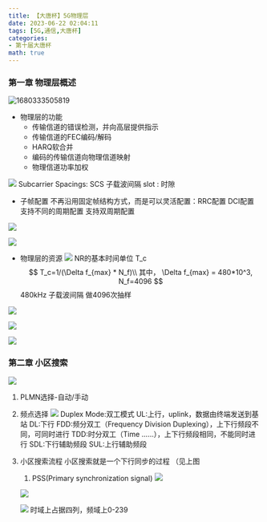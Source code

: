 ```yaml
---
title: 【大唐杯】5G物理层
date: 2023-06-22 02:04:11
tags: [5G,通信,大唐杯]
categories:
- 第十届大唐杯
math: true
---
```

### 第一章 物理层概述

![1680333505819](image/5G物理层过程/1680333505819.png)

* 物理层的功能
  * 传输信道的错误检测，并向高层提供指示
  * 传输信道的FEC编码/解码
  * HARQ软合并
  * 编码的传输信道向物理信道映射
  * 物理信道功率加权

<!--more-->

![](https://fastly.jsdelivr.net/gh/2incccc/MyTuTu@main/image/16803339379201680333937111.png)
Subcarrier Spacings: SCS 子载波间隔
slot : 时隙

* 子帧配置
    不再沿用固定帧结构方式，而是可以灵活配置：RRC配置 DCI配置
    支持不同的周期配置
    支持双周期配置

![](https://fastly.jsdelivr.net/gh/2incccc/MyTuTu@main/image/16803348489191680334848606.png)

![](https://fastly.jsdelivr.net/gh/2incccc/MyTuTu@main/image/16803350139201680335013546.png)

* 物理层的资源
![](https://fastly.jsdelivr.net/gh/2incccc/MyTuTu@main/image/16803352009231680335200506.png)
NR的基本时间单位 T_c
$$
T_c=1/(\Delta f_{max} * N_f)\\
其中，
\Delta f_{max} = 480*10^3, N_f=4096
$$
480kHz 子载波间隔 做4096次抽样

![](https://fastly.jsdelivr.net/gh/2incccc/MyTuTu@main/image/16803354580831680335458004.png)

![](https://fastly.jsdelivr.net/gh/2incccc/MyTuTu@main/image/16803357349191680335734121.png)

![](https://fastly.jsdelivr.net/gh/2incccc/MyTuTu@main/image/16803358319261680335831852.png)


### 第二章 小区搜索

![](https://fastly.jsdelivr.net/gh/2incccc/MyTuTu@main/image/16803358759331680335875228.png)


1. PLMN选择-自动/手动
2. 频点选择
   ![](https://fastly.jsdelivr.net/gh/2incccc/MyTuTu@main/image/16803373659211680337365422.png)
Duplex Mode:双工模式
UL:上行，uplink，数据由终端发送到基站
DL:下行
FDD:频分双工（Frequency Division Duplexing），上下行频段不同，可同时进行
TDD:时分双工（Time ......），上下行频段相同，不能同时进行
SDL:下行辅助频段
SUL:上行辅助频段

3. 小区搜索流程
    小区搜索就是一个下行同步的过程
    （见上图
   1. PSS(Primary synchronization signal)
        ![](https://fastly.jsdelivr.net/gh/2incccc/MyTuTu@main/image/16803391089221680339108018.png)

    ![](https://fastly.jsdelivr.net/gh/2incccc/MyTuTu@main/image/16803391539281680339153195.png)

    ![](https://fastly.jsdelivr.net/gh/2incccc/MyTuTu@main/image/16803392219191680339221387.png)
    时域上占据四列，频域上0-239